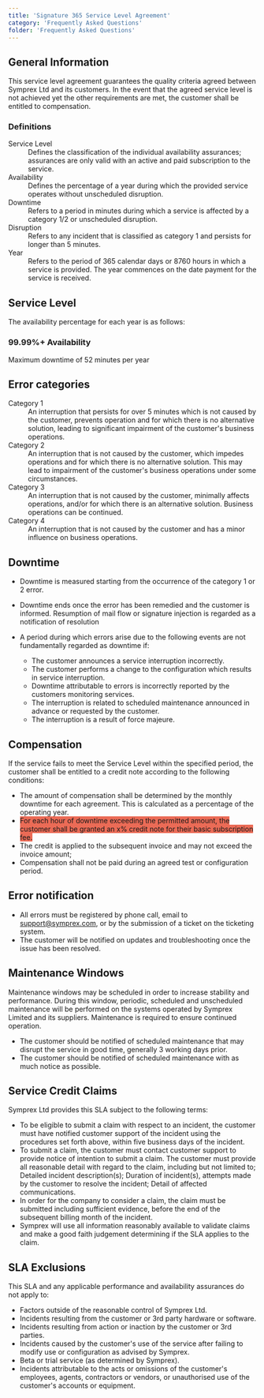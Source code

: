 ```yaml
---
title: 'Signature 365 Service Level Agreement'
category: 'Frequently Asked Questions'
folder: 'Frequently Asked Questions'
---
```


## General Information

This service level agreement guarantees the quality criteria agreed between Symprex Ltd and its customers. In the event that the agreed service level is not achieved yet the other requirements are met, the customer shall be entitled to compensation.

### Definitions

<dl class="dl-horizontal"><dt>Service Level</dt><dd dir="ltr">Defines the classification of the individual availability assurances; assurances are only valid with an active and paid subscription to the service.</dd><dt>Availability</dt><dd>Defines the percentage of a year during which the provided service operates without unscheduled disruption.</dd><dt>Downtime</dt><dd dir="ltr">Refers to a period in minutes during which a service is affected by a category 1/2 or unscheduled disruption.</dd><dt>Disruption</dt><dd dir="ltr">Refers to any incident that is classified as category 1 and persists for longer than 5 minutes.</dd><dt>Year</dt><dd>Refers to the period of 365 calendar days or 8760 hours in which a service is provided. The year commences on the date payment for the service is received.</dd></dl>

## Service Level

The availability percentage for each year is as follows:

### 99.99%+ Availability

Maximum downtime of 52 minutes per year

## Error categories

<dl class="dl-horizontal"><dt>Category 1</dt><dd>An interruption that persists for over 5 minutes which is not caused by the customer, prevents operation and for which there is no alternative solution, leading to significant impairment of the customer's business operations.</dd><dt>Category 2</dt><dd>An interruption that is not caused by the customer, which impedes operations and for which there is no alternative solution. This may lead to impairment of the customer's business operations under some circumstances.</dd><dt>Category 3</dt><dd>An interruption that is not caused by the customer, minimally affects operations, and/or for which there is an alternative solution. Business operations can be continued.</dd><dt>Category 4</dt><dd>An interruption that is not caused by the customer and has a minor influence on business operations.</dd></dl>

## Downtime

*   Downtime is measured starting from the occurrence of the category 1 or 2 error.
*   Downtime ends once the error has been remedied and the customer is informed. Resumption of mail flow or signature injection is regarded as a notification of resolution
*   A period during which errors arise due to the following events are not fundamentally regarded as downtime if:

    *   The customer announces a service interruption incorrectly.
    *   The customer performs a change to the configuration which results in service interruption.
    *   Downtime attributable to errors is incorrectly reported by the customers monitoring services.
    *   The interruption is related to scheduled maintenance announced in advance or requested by the customer.
    *   The interruption is a result of force majeure.

## Compensation

If the service fails to meet the Service Level within the specified period, the customer shall be entitled to a credit note according to the following conditions:

*   The amount of compensation shall be determined by the monthly downtime for each agreement. This is calculated as a percentage of the operating year.
*   <span dir="ltr" style="background-color: rgb(235, 107, 86);">For each hour of downtime exceeding the permitted amount, the customer shall be granted an x% credit note for their basic subscription fee.</span>
*   The credit is applied to the subsequent invoice and may not exceed the invoice amount;
*   Compensation shall not be paid during an agreed test or configuration period.

## Error notification

*   All errors must be registered by phone call, email to support@symprex.com, or by the submission of a ticket on the ticketing system.
*   The customer will be notified on updates and troubleshooting once the issue has been resolved.

## Maintenance Windows

Maintenance windows may be scheduled in order to increase stability and performance. During this window, periodic, scheduled and unscheduled maintenance will be performed on the systems operated by Symprex Limited and its suppliers. Maintenance is required to ensure continued operation.

*   The customer should be notified of scheduled maintenance that may disrupt the service in good time, generally 3 working days prior.
*   The customer should be notified of scheduled maintenance with as much notice as possible.

## Service Credit Claims

Symprex Ltd provides this SLA subject to the following terms:

*   To be eligible to submit a claim with respect to an incident, the customer must have notified customer support of the incident using the procedures set forth above, within five business days of the incident.
*   To submit a claim, the customer must contact customer support to provide notice of intention to submit a claim. The customer must provide all reasonable detail with regard to the claim, including but not limited to; Detailed incident description(s); Duration of incident(s), attempts made by the customer to resolve the incident; Detail of affected communications.
*   In order for the company to consider a claim, the claim must be submitted including sufficient evidence, before the end of the subsequent billing month of the incident.
*   Symprex will use all information reasonably available to validate claims and make a good faith judgement determining if the SLA applies to the claim.

## SLA Exclusions

This SLA and any applicable performance and availability assurances do not apply to:

*   Factors outside of the reasonable control of Symprex Ltd.
*   Incidents resulting from the customer or 3rd party hardware or software.
*   Incidents resulting from action or inaction by the customer or 3rd parties.
*   Incidents caused by the customer's use of the service after failing to modify use or configuration as advised by Symprex.
*   Beta or trial service (as determined by Symprex).
*   Incidents attributable to the acts or omissions of the customer's employees, agents, contractors or vendors, or unauthorised use of the customer's accounts or equipment.